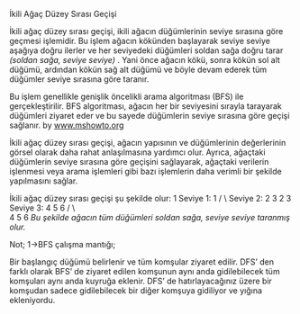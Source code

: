 İkili Ağaç Düzey Sırası Geçişi

İkili ağaç düzey sırası geçişi, ikili ağacın düğümlerinin seviye sırasına göre geçmesi işlemidir. Bu işlem ağacın kökünden başlayarak seviye seviye aşağıya doğru ilerler ve her seviyedeki düğümleri soldan sağa doğru tarar *(soldan sağa, seviye seviye)* . Yani önce ağacın kökü, sonra kökün sol alt düğümü, ardından kökün sağ alt düğümü ve böyle devam ederek tüm düğümler seviye sırasına göre taranır.

Bu işlem genellikle genişlik öncelikli arama algoritması (BFS) ile gerçekleştirilir. BFS algoritması, ağacın her bir seviyesini sırayla tarayarak düğümleri ziyaret eder ve bu sayede düğümlerin seviye sırasına göre geçişi sağlanır. by www.mshowto.org

İkili ağaç düzey sırası geçişi, ağacın yapısının ve düğümlerinin değerlerinin görsel olarak daha rahat anlaşılmasına yardımcı olur. Ayrıca, ağaçtaki düğümlerin seviye sırasına göre geçişini sağlayarak, ağaçtaki verilerin işlenmesi veya arama işlemleri gibi bazı işlemlerin daha verimli bir şekilde yapılmasını sağlar.

İkili ağaç düzey sırası geçişi şu şekilde olur:
    1          Seviye 1: 1 
   / \         Seviye 2: 2 3
  2   3        Seviye 3: 4 5 6
 / \   \
4   5   6
*Bu şekilde ağacın tüm düğümleri soldan sağa, seviye seviye taranmış olur.*

Not;
1->BFS çalışma mantığı;

Bir başlangıç düğümü belirlenir ve tüm komşular ziyaret edilir. DFS’ den farklı olarak BFS’ de ziyaret edilen komşunun aynı anda gidilebilecek tüm komşuları aynı anda kuyruğa eklenir. DFS’ de hatırlayacağınız üzere bir komşudan sadece gidilebilecek bir diğer komşuya gidiliyor ve yığına ekleniyordu.
